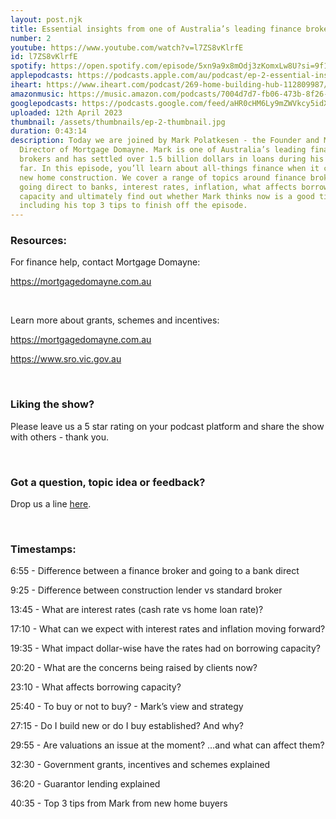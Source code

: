 ```yaml
---
layout: post.njk
title: Essential insights from one of Australia’s leading finance brokers
number: 2
youtube: https://www.youtube.com/watch?v=l7ZS8vKlrfE
id: l7ZS8vKlrfE
spotify: https://open.spotify.com/episode/5xn9a9x8mOdj3zKomxLw8U?si=9f1792ae716d4eff
applepodcasts: https://podcasts.apple.com/au/podcast/ep-2-essential-insights-from-one-of-australias/id1681936589?i=1000608529204
iheart: https://www.iheart.com/podcast/269-home-building-hub-112809987/episode/ep-2-essential-insights-from-112811196/
amazonmusic: https://music.amazon.com/podcasts/7004d7d7-fb06-473b-8f26-8ce9992cac11/episodes/a76ccd19-5c1a-4f8a-86e1-ffb378ef68a6/home-building-hub-ep-2-essential-insights-from-one-of-australia%E2%80%99s-leading-finance-brokers
googlepodcasts: https://podcasts.google.com/feed/aHR0cHM6Ly9mZWVkcy5idXp6c3Byb3V0LmNvbS8yMTM5MTU1LnJzcw/episode/QnV6enNwcm91dC0xMjYyNzM1MQ?sa=X&ved=0CAUQkfYCahcKEwjAqN7S1bP-AhUAAAAAHQAAAAAQAQ
uploaded: 12th April 2023
thumbnail: /assets/thumbnails/ep-2-thumbnail.jpg
duration: 0:43:14
description: Today we are joined by Mark Polatkesen - the Founder and Managing
  Director of Mortgage Domayne. Mark is one of Australia’s leading finance
  brokers and has settled over 1.5 billion dollars in loans during his career so
  far. In this episode, you’ll learn about all-things finance when it comes to
  new home construction. We cover a range of topics around finance brokers vs
  going direct to banks, interest rates, inflation, what affects borrowing
  capacity and ultimately find out whether Mark thinks now is a good time to buy
  including his top 3 tips to finish off the episode.
---
```

### Resources:  
For finance help, contact Mortgage Domayne:

<a href="https://mortgagedomayne.com.au" id="intext-link" target="_blank">https://mortgagedomayne.com.au</a>

<br>

Learn more about grants, schemes and incentives:

<a href="https://mortgagedomayne.com.au" id="intext-link" target="_blank">https://mortgagedomayne.com.au</a>

<a href="https://www.sro.vic.gov.au" id="intext-link" target="_blank">https://www.sro.vic.gov.au</a>

<br>

### Liking the show?
Please leave us a 5 star rating on your podcast platform and share the show with others - thank you.

<br>

### Got a question, topic idea or feedback?
Drop us a line <a href="/contact" id="intext-link" target="_blank">here</a>.

<br>

### Timestamps:
6:55 - Difference between a finance broker and going to a bank direct

9:25 - Difference between construction lender vs standard broker

13:45 - What are interest rates (cash rate vs home loan rate)?

17:10 - What can we expect with interest rates and inflation moving forward? 

19:35 - What impact dollar-wise have the rates had on borrowing capacity?

20:20 - What are the concerns being raised by clients now?

23:10 - What affects borrowing capacity? 

25:40 - To buy or not to buy? - Mark’s view and strategy 

27:15 - Do I build new or do I buy established? And why?

29:55 - Are valuations an issue at the moment? …and what can affect them?

32:30 - Government grants, incentives and schemes explained

36:20 - Guarantor lending explained 

40:35 - Top 3 tips from Mark from new home buyers